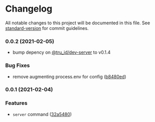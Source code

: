 # Changelog

All notable changes to this project will be documented in this file. See [standard-version](https://github.com/conventional-changelog/standard-version) for commit guidelines.

### 0.0.2 (2021-02-05)

* bump depency on [@tru_id/dev-server](https://github.com/tru-ID/server-example-node) to v0.1.4

### Bug Fixes

* remove augmenting process.env for config ([b8480ed](https://github.com/tru-ID/cli-plugin-dev-server/commit/b8480ed4f37d3e5ecba142b2da18a69db9dc6e89))

### 0.0.1 (2021-02-04)


### Features

* `server` command ([32a5480](https://github.com/tru-ID/cli-plugin-dev-server/commit/32a5480f603dee42d7229142e298f18498382577))
